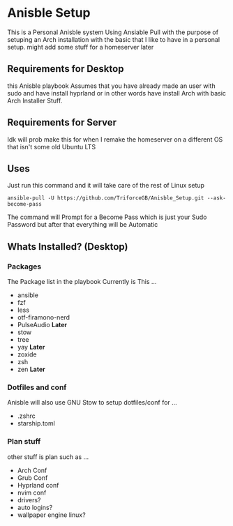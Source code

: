 # Anisble Setup

This is a Personal Anisble system Using Ansiable Pull with the purpose of setuping an Arch installation with the basic that I like to have in a personal setup.
might add some stuff for a homeserver later

## Requirements for Desktop
this Anisble playbook Assumes that you have already made an user with sudo and have install hyprland or in other words have install Arch with basic Arch Installer Stuff.

## Requirements for Server
Idk will prob make this for when I remake the homeserver on a different OS that isn't some old Ubuntu LTS

## Uses
Just run this command and it will take care of the rest of Linux setup
```
ansible-pull -U https://github.com/TriforceGB/Anisble_Setup.git --ask-become-pass
```
The command will Prompt for a Become Pass which is just your Sudo Password but after that everything will be Automatic

## Whats Installed? (Desktop)
### Packages
The Package list in the playbook Currently is This ...
- ansible
- fzf
- less
- otf-firamono-nerd
- PulseAudio **Later**
- stow
- tree
- yay **Later**
- zoxide
- zsh
- zen **Later**
### Dotfiles and conf
Anisble will also use GNU Stow to setup dotfiles/conf for ...
- .zshrc
- starship.toml

### Plan stuff
other stuff is plan such as ... 
- Arch Conf
- Grub Conf
- Hyprland conf
- nvim conf
- drivers?
- auto logins?
- wallpaper engine linux?
